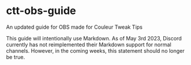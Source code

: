 # ctt-obs-guide
An updated guide for OBS made for Couleur Tweak Tips

This guide will intentionally use Markdown. As of May 3rd 2023, Discord currently has not reimplemented their Markdown support for normal channels. However, in the coming weeks, this statement should no longer be true.
